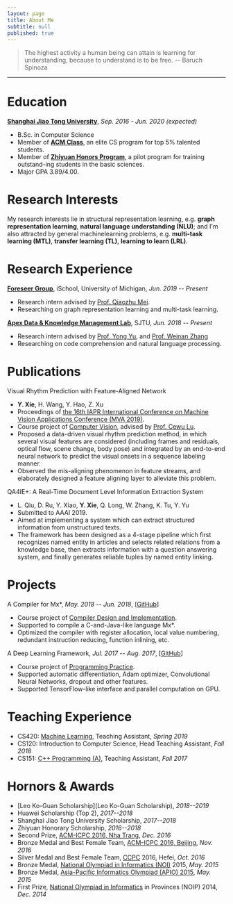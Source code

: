 ```yaml
---
layout: page
title: About Me
subtitle: null
published: true
---
```

> The highest activity a human being can attain is learning for understanding, because to understand is to be free. -- Baruch Spinoza

----------------------------

# Education

[**Shanghai Jiao Tong University**](https://www.sjtu.edu.cn/), *Sep. 2016 - Jun. 2020 (expected)*

- B.Sc.  in Computer Science
- Member of [**ACM Class**](https://acm.sjtu.edu.cn/), an elite CS program for top 5% talented students.
- Member of [**Zhiyuan Honors Program**](https://zhiyuan.sjtu.edu.cn/), a pilot program for training outstand-ing students in the basic sciences.
- Major GPA 3.89/4.00.

# Research Interests

My research interests lie in structural representation learning, e.g. **graph representation learning**, **natural language understanding (NLU)**; and I'm also attracted by general machinelearning problems,  e.g. **multi-task learning (MTL)**, **transfer learning (TL)**, **learning to learn (LRL)**.

# Research Experience

[**Foreseer Group**](http://foreseer.si.umich.edu/), iSchool, University of Michigan, *Jun. 2019 -- Present*

- Research intern advised by [Prof. Qiaozhu Mei](http://www-personal.umich.edu/~qmei/).
- Researching on graph representation learning and multi-task learning.

[**Apex Data & Knowledge Management Lab**](http://apex.sjtu.edu.cn), SJTU, *Jun. 2018 -- Present*

- Research intern advised by [Prof. Yong Yu](http://apex.sjtu.edu.cn/members/yyu), and [Prof. Weinan Zhang](http://wnzhang.net/)
- Researching on code comprehension and  natural language processing.

# Publications

Visual Rhythm Prediction with Feature-Aligned Network
- **Y. Xie**, H. Wang, Y. Hao, Z. Xu
- Proceedings of [the 16th IAPR International Conference on Machine Vision Applications Conference (MVA 2019)](http://www.mva-org.jp/Proceedings/2019/).
- Course project of [Computer Vision](http://www.mvig.org/teaching/index.html), advised by [Prof. Cewu Lu](https://www.mvig.org/index.html).
- Proposed a data-driven visual rhythm prediction method, in which several visual features are considered (including frames and residuals, optical flow, scene change, body pose) and integrated by an end-to-end neural network to predict the visual onsets in a sequence labeling manner.
- Observed the mis-aligning phenomenon in feature streams, and elaborately designed a feature aligning layer to alleviate this problem.

QA4IE+: A Real-Time Document Level Information Extraction System
- L. Qiu, D. Ru, Y. Xiao, **Y. Xie**, Q. Long, W. Zhang, K. Tu, Y. Yu
- Submitted to AAAI 2019.
- Aimed at implementing a system which can extract structured information from unstructured texts.
- The framework has been designed as a 4-stage pipeline which first recognizes named entity in articles and selects related relations from a knowledge base, then extracts information with a question answering system, and finally generates reliable tuples by named entity linking.

# Projects

A Compiler for Mx\*, *May. 2018 -- Jun. 2018*, \[[GitHub](https://github.com/yutxie/compiler-lite)\]
- Course project of [Compiler Design and Implementation](https://acm.sjtu.edu.cn/wiki/Compiler_2018). 
- Supported to compile a C-and-Java-like language Mx*.
- Optimized the compiler with register allocation, local value numbering, redundant instruction reducing, function inlining, etc.

A Deep Learning Framework, *Jul. 2017 -- Aug. 2017*, \[[GitHub](https://github.com/yutxie/dl-system-test)\]
- Course project of [Programming Practice](https://acm.sjtu.edu.cn/wiki/PPCA_2017).
- Supported automatic differentiation, Adam optimizer, Convolutional Neural Networks, dropout and other features.
- Supported TensorFlow-like interface and parallel computation on GPU.

# Teaching Experience

- CS420: [Machine Learning](http://wnzhang.net/teaching/cs420/index.html), Teaching Assistant, *Spring 2019*
- CS120: Introduction to Computer Science, Head Teaching Assistant, *Fall 2018*
- CS151: [C++ Programming (A)](https://acm.sjtu.edu.cn/wiki/Programming_2017), Teaching Assistant, *Fall 2017*

# Hornors & Awards

- [Leo Ko-Guan Scholarship](Leo Ko-Guan Scholarship), *2018--2019*
- Huawei Scholarship (Top 2), *2017--2018*
- Shanghai Jiao Tong University Scholarship, *2017--2018*
- Zhiyuan Honorary Scholarship, *2016--2018*
- Second Prize, [ACM-ICPC 2016, Nha Trang](https://icpc.baylor.edu/regionals/finder/nha-trang-2016), *Dec. 2016*
- Bronze Medal and Best Female Team, [ACM-ICPC 2016, Beijing](http://acm.pku.edu.cn/icpc_pku2016/), *Nov. 2016*
- Silver Medal and Best Female Team, [CCPC](http://ccpc.io/) 2016, Hefei, *Oct. 2016*
- Bronze Medal, [National Olympiad in Informatics (NOI)](http://www.noi.cn/) 2015, *May. 2015*
- Bronze Medal, [Asia-Pacific Informatics Olympiad (APIO) 2015](http://apio2015.org/), *May. 2015*
- First Prize, [National Olympiad in Informatics](http://www.noi.cn/) in Provinces (NOIP) 2014, *Dec. 2014*

